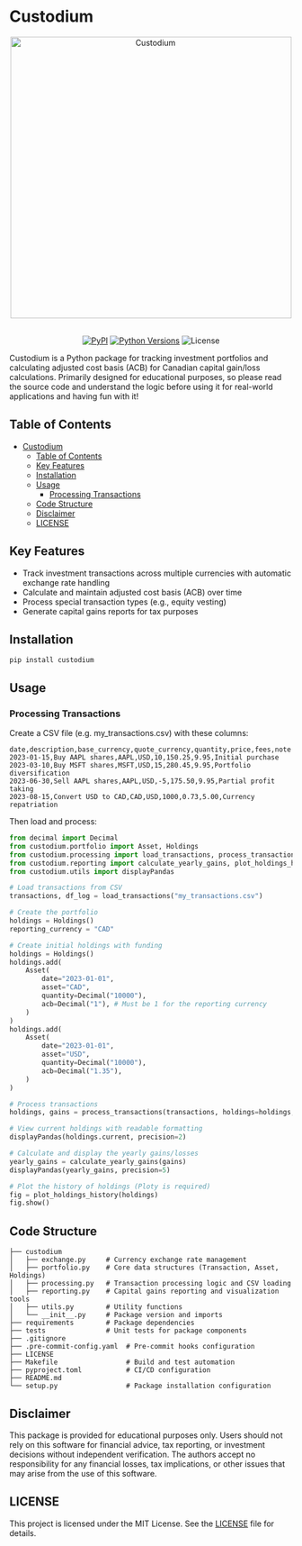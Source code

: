 # Custodium

<div align="center">

<img alt="Custodium" src="https://raw.githubusercontent.com/nsarang/custodium/refs/heads/main/logo.jpg" width="500px" style="max-width: 100%;">
<br/>
<br/>

[![PyPI](https://img.shields.io/pypi/v/custodium?logoSize=auto)](https://pypi.org/project/custodium/)
[![Python Versions](https://img.shields.io/pypi/pyversions/custodium?logoSize=auto)](https://pypi.org/project/custodium/)
![License](https://img.shields.io/pypi/l/custodium?logo=auto)

</div>

Custodium is a Python package for tracking investment portfolios and calculating adjusted cost basis (ACB) for Canadian capital gain/loss calculations. Primarily designed for educational purposes, so please read the source code and understand the logic before using it for real-world applications and having fun with it!

## Table of Contents
- [Custodium](#custodium)
  - [Table of Contents](#table-of-contents)
  - [Key Features](#key-features)
  - [Installation](#installation)
  - [Usage](#usage)
    - [Processing Transactions](#processing-transactions)
  - [Code Structure](#code-structure)
  - [Disclaimer](#disclaimer)
  - [LICENSE](#license)

## Key Features

- Track investment transactions across multiple currencies with automatic exchange rate handling
- Calculate and maintain adjusted cost basis (ACB) over time
- Process special transaction types (e.g., equity vesting)
- Generate capital gains reports for tax purposes

## Installation
```
pip install custodium
```

## Usage

### Processing Transactions

Create a CSV file (e.g. my_transactions.csv) with these columns:
```csv
date,description,base_currency,quote_currency,quantity,price,fees,note
2023-01-15,Buy AAPL shares,AAPL,USD,10,150.25,9.95,Initial purchase
2023-03-10,Buy MSFT shares,MSFT,USD,15,280.45,9.95,Portfolio diversification
2023-06-30,Sell AAPL shares,AAPL,USD,-5,175.50,9.95,Partial profit taking
2023-08-15,Convert USD to CAD,CAD,USD,1000,0.73,5.00,Currency repatriation
```
Then load and process:

```python
from decimal import Decimal
from custodium.portfolio import Asset, Holdings
from custodium.processing import load_transactions, process_transactions
from custodium.reporting import calculate_yearly_gains, plot_holdings_history
from custodium.utils import displayPandas

# Load transactions from CSV
transactions, df_log = load_transactions("my_transactions.csv")

# Create the portfolio
holdings = Holdings()
reporting_currency = "CAD"

# Create initial holdings with funding
holdings = Holdings()
holdings.add(
    Asset(
        date="2023-01-01",
        asset="CAD",
        quantity=Decimal("10000"),
        acb=Decimal("1"), # Must be 1 for the reporting currency
    )
)
holdings.add(
    Asset(
        date="2023-01-01",
        asset="USD",
        quantity=Decimal("10000"),
        acb=Decimal("1.35"),
    )
)

# Process transactions
holdings, gains = process_transactions(transactions, holdings=holdings, reporting_currency=reporting_currency)

# View current holdings with readable formatting
displayPandas(holdings.current, precision=2)

# Calculate and display the yearly gains/losses
yearly_gains = calculate_yearly_gains(gains)
displayPandas(yearly_gains, precision=5)

# Plot the history of holdings (Ploty is required)
fig = plot_holdings_history(holdings)
fig.show()
```

## Code Structure
    ├── custodium
    │   ├── exchange.py     # Currency exchange rate management
    │   ├── portfolio.py    # Core data structures (Transaction, Asset, Holdings)
    │   ├── processing.py   # Transaction processing logic and CSV loading
    │   ├── reporting.py    # Capital gains reporting and visualization tools
    │   ├── utils.py        # Utility functions
    │   └── __init__.py     # Package version and imports
    ├── requirements        # Package dependencies
    ├── tests               # Unit tests for package components
    ├── .gitignore
    ├── .pre-commit-config.yaml  # Pre-commit hooks configuration
    ├── LICENSE
    ├── Makefile                 # Build and test automation
    ├── pyproject.toml           # CI/CD configuration
    ├── README.md
    └── setup.py                 # Package installation configuration

## Disclaimer
This package is provided for educational purposes only. Users should not rely on this software for financial advice, tax reporting, or investment decisions without independent verification. The authors accept no responsibility for any financial losses, tax implications, or other issues that may arise from the use of this software.

## LICENSE

This project is licensed under the MIT License. See the [LICENSE](LICENSE) file for details.
